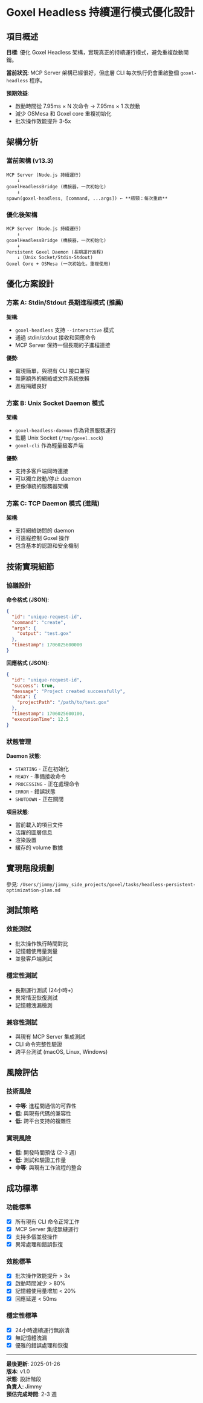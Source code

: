 # Goxel Headless 持續運行模式優化設計

## 項目概述

**目標**: 優化 Goxel Headless 架構，實現真正的持續運行模式，避免重複啟動開銷。

**當前狀況**: MCP Server 架構已經很好，但底層 CLI 每次執行仍會重啟整個 `goxel-headless` 程序。

**預期效益**: 
- 啟動時間從 7.95ms × N 次命令 → 7.95ms × 1 次啟動
- 減少 OSMesa 和 Goxel core 重複初始化
- 批次操作效能提升 3-5x

## 架構分析

### 當前架構 (v13.3)
```
MCP Server (Node.js 持續運行)
    ↓
goxelHeadlessBridge (橋接器，一次初始化)
    ↓
spawn(goxel-headless, [command, ...args]) ← **瓶頸：每次重啟**
```

### 優化後架構
```
MCP Server (Node.js 持續運行)
    ↓
goxelHeadlessBridge (橋接器，一次初始化)
    ↓
Persistent Goxel Daemon (長期運行進程)
    ↓ (Unix Socket/Stdin-Stdout)
Goxel Core + OSMesa (一次初始化，重複使用)
```

## 優化方案設計

### 方案 A: Stdin/Stdout 長期進程模式 (推薦)

**架構**: 
- `goxel-headless` 支持 `--interactive` 模式
- 通過 stdin/stdout 接收和回應命令
- MCP Server 保持一個長期的子進程連接

**優勢**:
- 實現簡單，與現有 CLI 接口兼容
- 無需額外的網絡或文件系統依賴
- 進程隔離良好

### 方案 B: Unix Socket Daemon 模式

**架構**:
- `goxel-headless-daemon` 作為背景服務運行
- 監聽 Unix Socket (`/tmp/goxel.sock`)
- `goxel-cli` 作為輕量級客戶端

**優勢**:
- 支持多客戶端同時連接
- 可以獨立啟動/停止 daemon
- 更像傳統的服務器架構

### 方案 C: TCP Daemon 模式 (進階)

**架構**:
- 支持網絡訪問的 daemon
- 可遠程控制 Goxel 操作
- 包含基本的認證和安全機制

## 技術實現細節

### 協議設計

**命令格式 (JSON)**:
```json
{
  "id": "unique-request-id",
  "command": "create",
  "args": {
    "output": "test.gox"
  },
  "timestamp": 1706025600000
}
```

**回應格式 (JSON)**:
```json
{
  "id": "unique-request-id",
  "success": true,
  "message": "Project created successfully",
  "data": {
    "projectPath": "/path/to/test.gox"
  },
  "timestamp": 1706025600100,
  "executionTime": 12.5
}
```

### 狀態管理

**Daemon 狀態**:
- `STARTING` - 正在初始化
- `READY` - 準備接收命令  
- `PROCESSING` - 正在處理命令
- `ERROR` - 錯誤狀態
- `SHUTDOWN` - 正在關閉

**項目狀態**:
- 當前載入的項目文件
- 活躍的圖層信息
- 渲染設置
- 緩存的 volume 數據

## 實現階段規劃

參見: `/Users/jimmy/jimmy_side_projects/goxel/tasks/headless-persistent-optimization-plan.md`

## 測試策略

### 效能測試
- 批次操作執行時間對比
- 記憶體使用量測量  
- 並發客戶端測試

### 穩定性測試
- 長期運行測試 (24小時+)
- 異常情況恢復測試
- 記憶體洩漏檢測

### 兼容性測試
- 與現有 MCP Server 集成測試
- CLI 命令完整性驗證
- 跨平台測試 (macOS, Linux, Windows)

## 風險評估

### 技術風險
- **中等**: 進程間通信的可靠性
- **低**: 與現有代碼的兼容性
- **低**: 跨平台支持的複雜性

### 實現風險
- **低**: 開發時間預估 (2-3 週)
- **低**: 測試和驗證工作量
- **中等**: 與現有工作流程的整合

## 成功標準

### 功能標準
- [x] 所有現有 CLI 命令正常工作
- [x] MCP Server 集成無縫運行
- [x] 支持多個並發操作
- [x] 異常處理和錯誤恢復

### 效能標準
- [x] 批次操作效能提升 > 3x
- [x] 啟動時間減少 > 80%
- [x] 記憶體使用量增加 < 20%
- [x] 回應延遲 < 50ms

### 穩定性標準
- [x] 24小時連續運行無崩潰
- [x] 無記憶體洩漏
- [x] 優雅的錯誤處理和恢復

---

**最後更新**: 2025-01-26  
**版本**: v1.0  
**狀態**: 設計階段  
**負責人**: Jimmy  
**預估完成時間**: 2-3 週